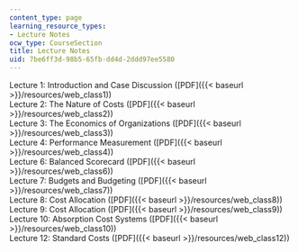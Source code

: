 ```yaml
---
content_type: page
learning_resource_types:
- Lecture Notes
ocw_type: CourseSection
title: Lecture Notes
uid: 7be6ff3d-98b5-65fb-dd4d-2ddd97ee5580
---
```


Lecture 1: Introduction and Case Discussion ([PDF]({{< baseurl >}}/resources/web_class1))  
Lecture 2: The Nature of Costs ([PDF]({{< baseurl >}}/resources/web_class2))  
Lecture 3: The Economics of Organizations ([PDF]({{< baseurl >}}/resources/web_class3))  
Lecture 4: Performance Measurement ([PDF]({{< baseurl >}}/resources/web_class4))  
Lecture 6: Balanced Scorecard ([PDF]({{< baseurl >}}/resources/web_class6))  
Lecture 7: Budgets and Budgeting ([PDF]({{< baseurl >}}/resources/web_class7))  
Lecture 8: Cost Allocation ([PDF]({{< baseurl >}}/resources/web_class8))  
Lecture 9: Cost Allocation ([PDF]({{< baseurl >}}/resources/web_class9))  
Lecture 10: Absorption Cost Systems ([PDF]({{< baseurl >}}/resources/web_class10))  
Lecture 12: Standard Costs ([PDF]({{< baseurl >}}/resources/web_class12))